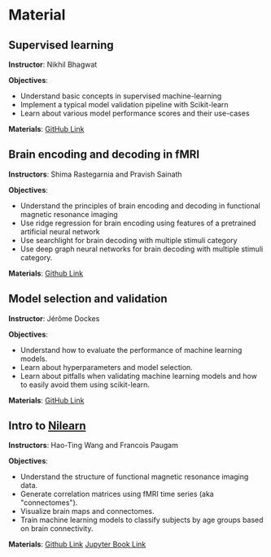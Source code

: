 # Material

## Supervised learning

**Instructor**: Nikhil Bhagwat

**Objectives**:
 * Understand basic concepts in supervised machine-learning
 * Implement a typical model validation pipeline with Scikit-learn
 * Learn about various model performance scores and their use-cases

**Materials**: [GitHub Link](https://github.com/neurodatascience/main-2021-ml-parts-1-2)

## Brain encoding and decoding in fMRI
**Instructors**: Shima Rastegarnia and Pravish Sainath

**Objectives**:
 * Understand the principles of brain encoding and decoding in functional magnetic resonance imaging
 * Use ridge regression for brain encoding using features of a pretrained artificial neural network
 * Use searchlight for brain decoding with multiple stimuli category
 * Use deep graph neural networks for brain decoding with multiple stimuli category.

**Materials**: [Github Link]()

## Model selection and validation

**Instructor**: Jérôme Dockes

**Objectives**:
 * Understand how to evaluate the performance of machine learning models.
 * Learn about hyperparameters and model selection.
 * Learn about pitfalls when validating machine learning models and how to easily avoid them using scikit-learn.

**Materials**: [GitHub Link](https://github.com/neurodatascience/main-2021-ml-parts-1-2)

## Intro to [Nilearn](https://nilearn.github.io)

**Instructors**: Hao-Ting Wang and Francois Paugam

**Objectives**:
 * Understand the structure of functional magnetic resonance imaging data.
 * Generate correlation matrices using fMRI time series (aka "connectomes").
 * Visualize brain maps and connectomes.
 * Train machine learning models to classify subjects by age groups based on brain connectivity.

**Materials**:
[Github Link](https://github.com/main-educational/intro_ML)
[Jupyter Book Link](https://main-educational.github.io/intro_ML/intro.html)
